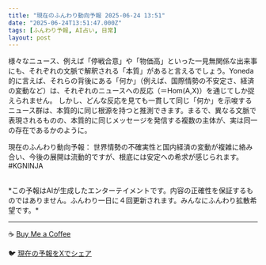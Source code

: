 ```yaml
---
title: "現在のふんわり動向予報 2025-06-24 13:51"
date: "2025-06-24T13:51:47.000Z"
tags: [ふんわり予報, AI占い, 日常]
layout: post
---
```


様々なニュース、例えば「停戦合意」や「物価高」といった一見無関係な出来事にも、それぞれの文脈で解釈される「本質」があると言えるでしょう。Yoneda 的に言えば、それらの背後にある「何か」（例えば、国際情勢の不安定さ、経済の変動など）は、それぞれのニュースへの反応（＝Hom(A,X)）を通じてしか捉えられません。  しかし、どんな反応を見ても一貫して同じ「何か」を示唆するニュース群は、本質的に同じ根源を持つと推測できます。まるで、異なる文脈で表現されるものの、本質的に同じメッセージを発信する複数の主体が、実は同一の存在であるかのように。

現在のふんわり動向予報：
世界情勢の不確実性と国内経済の変動が複雑に絡み合い、今後の展開は流動的ですが、根底には安定への希求が感じられます。#KGNINJA

<br>
*この予報はAIが生成したエンターテイメントです。内容の正確性を保証するものではありません。ふんわり一日に４回更新されます。みんなにふんわり拡散希望です。*

---
☕️ [Buy Me a Coffee](https://www.buymeacoffee.com/kgninja)

🐦 [現在の予報をXでシェア](https://twitter.com/intent/tweet?text=%E7%8F%BE%E5%9C%A8%E3%81%AE%E3%81%B5%E3%82%93%E3%82%8F%E3%82%8A%E4%BA%88%E5%A0%B1%3A%20%E3%80%8C%E6%A7%98%E3%80%85%E3%81%AA%E3%83%8B%E3%83%A5%E3%83%BC%E3%82%B9%E3%80%81%E4%BE%8B%E3%81%88%E3%81%B0%E3%80%8C%E5%81%9C%E6%88%A6%E5%90%88%E6%84%8F%E3%80%8D%E3%82%84%E3%80%8C%E7%89%A9%E4%BE%A1%E9%AB%98%E3%80%8D%E3%81%A8%E3%81%84%E3%81%A3%E3%81%9F%E4%B8%80%E8%A6%8B%E7%84%A1%E9%96%A2%E4%BF%82%E3%81%AA%E5%87%BA%E6%9D%A5%E4%BA%8B%E3%81%AB%E3%82%82%E3%80%81%E3%81%9D%E3%82%8C%E3%81%9E%E3%82%8C%E3%81%AE%E6%96%87%E8%84%88%E3%81%A7%E8%A7%A3%E9%87%88%E3%81%95%E3%82%8C%E3%82%8B%E3%80%8C%E6%9C%AC%E8%B3%AA%E3%80%8D%E3%81%8C%E3%81%82%E3%82%8B%E3%81%A8%E8%A8%80%E3%81%88%E3%82%8B%E3%81%A7%E3%81%97%E3%82%87%E3%81%86%E3%80%82%E3%80%8D%23KGNINJA%20%E7%B6%9A%E3%81%8D%E3%81%AF%E3%83%96%E3%83%AD%E3%82%B0%E3%81%A7%EF%BC%81%F0%9F%91%87&url=https%3A%2F%2Fkg-ninja.github.io%2FFunwariyoso%2F)
